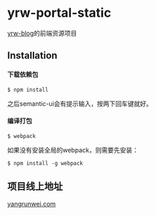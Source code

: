 # yrw-portal-static
[yrw-blog](https://github.com/pauky/yrw-blog)的前端资源项目


## Installation

#### 下载依赖包
```
$ npm install
```
之后semantic-ui会有提示输入，按两下回车键就好。

#### 编译打包
```
$ webpack
```
如果没有安装全局的webpack，则需要先安装：
```
$ npm install -g webpack
```

## 项目线上地址
[yangrunwei.com](http://www.yangrunwei.com)